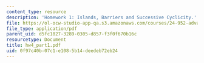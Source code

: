 ```yaml
---
content_type: resource
description: 'Homework 1: Islands, Barriers and Successive Cyclicity.'
file: https://ol-ocw-studio-app-qa.s3.amazonaws.com/courses/24-952-advanced-syntax-spring-2007/0f97c40b07c1e1085b14deedeb72eb24_hw4_part1.pdf
file_type: application/pdf
parent_uid: d5fc1827-3289-0305-d857-f3f0f670b16c
resourcetype: Document
title: hw4_part1.pdf
uid: 0f97c40b-07c1-e108-5b14-deedeb72eb24
---
```

